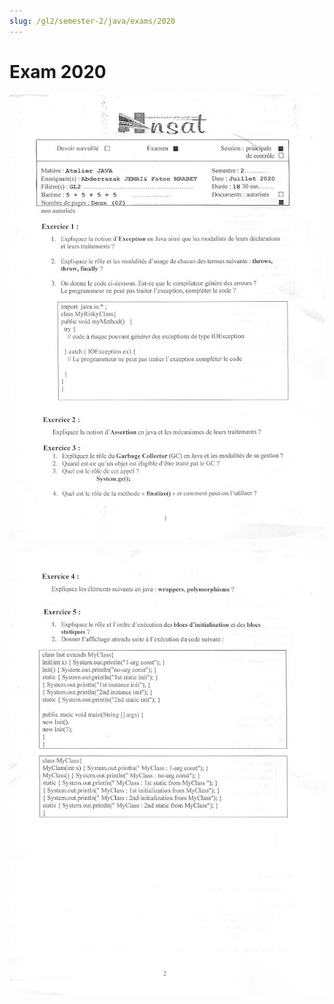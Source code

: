 ```yaml
---
slug: /gl2/semester-2/java/exams/2020
---
```


# Exam 2020

![1](assets/2020-1.jpg)

![2](assets/2020-2.jpg)

